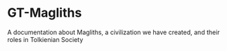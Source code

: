 # GT-Magliths
A documentation about Magliths, a civilization we have created,  and their roles in Tolkienian Society
